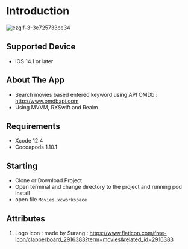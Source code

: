 # Introduction
![ezgif-3-3e725733ce34](https://user-images.githubusercontent.com/4274589/120936288-5054ed00-c731-11eb-84ff-0b74b9d002ab.gif)

## Supported Device
- iOS 14.1 or later

## About The App
- Search movies based entered keyword using API OMDb : http://www.omdbapi.com
- Using MVVM, RXSwift and Realm

## Requirements

- Xcode 12.4
- Cocoapods 1.10.1


Starting
---------
- Clone or Download Project
- Open terminal and change directory to the project and running pod install 
- open file `Movies.xcworkspace`


Attributes
---------
1. Logo icon : made by Surang : https://www.flaticon.com/free-icon/clapperboard_2916383?term=movies&related_id=2916383
